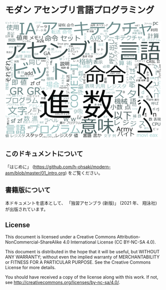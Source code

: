 # モダン アセンブリ言語プログラミング

![wordcloud](https://github.com/h-ohsaki/modern-asm/raw/master/figure/wc.png)

## このドキュメントについて

「はじめに」 (https://github.com/h-ohsaki/modern-asm/blob/master/01_intro.org) をご覧ください。

## 書籍版について

本ドキュメントを底本として、
「独習アセンブラ (新版)」 (2021 年、
翔泳社) が出版されています。

## License

This document is licensed under a Creative Commons
Attribution-NonCommercial-ShareAlike 4.0 International License (CC
BY-NC-SA 4.0).

This document is distributed in the hope that it will be useful, but
WITHOUT ANY WARRANTY; without even the implied warranty of
MERCHANTABILITY or FITNESS FOR A PARTICULAR PURPOSE.  See the Creative
Commons License for more details.

You should have received a copy of the license along with this work.
If not, see <http://creativecommons.org/licenses/by-nc-sa/4.0/>.
